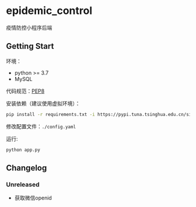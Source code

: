 # epidemic_control

疫情防控小程序后端

## Getting Start

环境：

- python >= 3.7
- MySQL

代码规范：[PEP8](https://peps.python.org/pep-0008)

安装依赖（建议使用虚拟环境）：

```bash
pip install -r requirements.txt -i https://pypi.tuna.tsinghua.edu.cn/simple
```

修改配置文件：`./config.yaml`

运行:

```bash
python app.py
```

## Changelog

### Unreleased

- 获取微信openid
